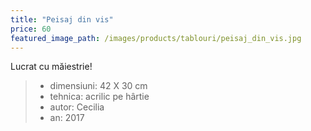 ```yaml
---
title: "Peisaj din vis"
price: 60
featured_image_path: /images/products/tablouri/peisaj_din_vis.jpg
---
```


Lucrat cu măiestrie!

> - dimensiuni: 42 X 30 cm
> - tehnica: acrilic pe hârtie
> - autor: Cecilia
> - an: 2017

